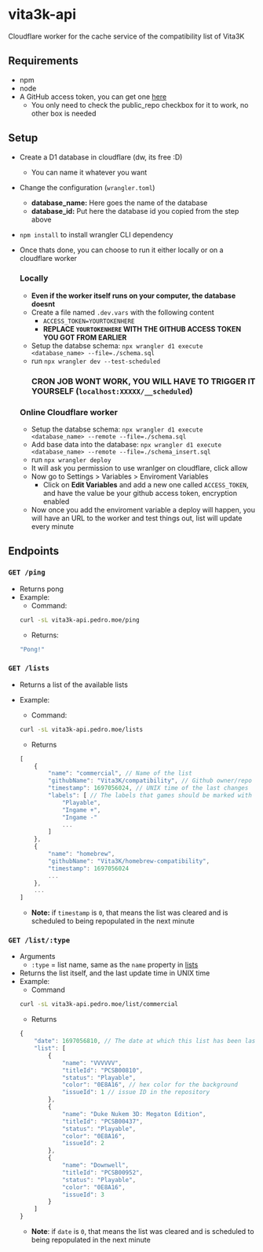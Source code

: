 # vita3k-api
Cloudflare worker for the cache service of the compatibility list of Vita3K

## Requirements
* npm
* node
* A GitHub access token, you can get one [here](https://github.com/settings/tokens)
    * You only need to check the public_repo checkbox for it to work, no other box is needed

## Setup
* Create a D1 database in cloudflare (dw, its free :D)
	* You can name it whatever you want

* Change the configuration (`wrangler.toml`)
	* **database_name:** Here goes the name of the database
	* **database_id:** Put here the database id you copied from the step above
* `npm install` to install wrangler CLI dependency

* Once thats done, you can choose to run it either locally or on a cloudflare worker
	### Locally
    * **Even if the worker itself runs on your computer, the database doesnt**
    * Create a file named `.dev.vars` with the following content
        * ```ACCESS_TOKEN=YOURTOKENHERE```
        * **REPLACE `YOURTOKENHERE` WITH THE GITHUB ACCESS TOKEN YOU GOT FROM EARLIER**
	* Setup the databse schema: `npx wrangler d1 execute <database_name> --file=./schema.sql`
	* run `npx wrangler dev --test-scheduled`
		### CRON JOB WONT WORK, YOU WILL HAVE TO TRIGGER IT YOURSELF (`localhost:XXXXX/__scheduled`)
	### Online Cloudflare worker
	* Setup the databse schema: `npx wrangler d1 execute <database_name> --remote --file=./schema.sql`
	* Add base data into the database: `npx wrangler d1 execute <database_name> --remote --file=./schema_insert.sql`
	* run `npx wrangler deploy`
	* It will ask you permission to use wranlger on cloudflare, click allow
	* Now go to Settings > Variables > Enviroment Variables
		* Click on **Edit Variables** and add a new one called `ACCESS_TOKEN`, and have the value be your github access token, encryption enabled
	* Now once you add the enviroment variable a deploy will happen, you will have an URL to the worker and test things out, list will update every minute

## Endpoints

### `GET /ping`
* Returns pong
* Example:
	* Command: 
	```sh
	curl -sL vita3k-api.pedro.moe/ping
	```
	* Returns:
	```js
	"Pong!"
	```


### `GET /lists`
* Returns a list of the available lists

* Example: 
	* Command:
	```sh
	curl -sL vita3k-api.pedro.moe/lists
	```
	* Returns
	```js
	[
		{
			"name": "commercial", // Name of the list
			"githubName": "Vita3K/compatibility", // Github owner/repo of the issue list
			"timestamp": 1697056024, // UNIX time of the last changes
			"labels": [ // The labels that games should be marked with
				"Playable",
				"Ingame +",
				"Ingame -"
				...
			]
		},
		{
			"name": "homebrew",
			"githubName": "Vita3K/homebrew-compatibility",
			"timestamp": 1697056024
			...
		},
		...
	]
	```
	* **Note:** if `timestamp` is `0`, that means the list was cleared and is scheduled to being repopulated in the next minute

### `GET /list/:type`
* Arguments
	* `:type` = list name, same as the `name` property in [lists](#get-lists)
* Returns the list itself, and the last update time in UNIX time
* Example: 
	* Command
	```sh
	curl -sL vita3k-api.pedro.moe/list/commercial
	```
	* Returns
	```js
	{
    	"date": 1697056810, // The date at which this list has been last changed (UNIX Time)
    	"list": [
        	{
            	"name": "VVVVVV",
            	"titleId": "PCSB00810",
            	"status": "Playable",
            	"color": "0E8A16", // hex color for the background
            	"issueId": 1 // issue ID in the repository
        	},
        	{
            	"name": "Duke Nukem 3D: Megaton Edition",
            	"titleId": "PCSB00437",
            	"status": "Playable",
            	"color": "0E8A16",
            	"issueId": 2
        	},
        	{
            	"name": "Downwell",
            	"titleId": "PCSB00952",
            	"status": "Playable",
            	"color": "0E8A16",
            	"issueId": 3
        	}
		]
	}
	```
	* **Note**: if `date` is `0`, that means the list was cleared and is scheduled to being repopulated in the next minute

